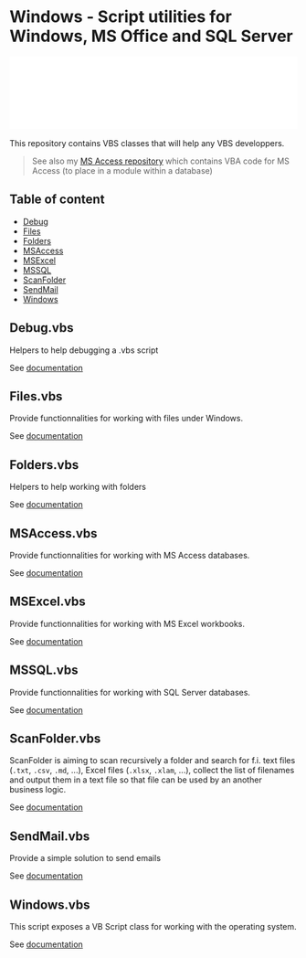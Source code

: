 
# Windows - Script utilities for Windows, MS Office and SQL Server

![Banner](./banner.svg)

This repository contains VBS classes that will help any VBS developpers.

> See also my [MS Access repository](https://github.com/cavo789/ms_access) which contains VBA code for MS Access (to place in a module within a database)

## Table of content

- [Debug](#debug)
- [Files](#files)
- [Folders](#folders)
- [MSAccess](#msaccess)
- [MSExcel](#msexcel)
- [MSSQL](#mssql)
- [ScanFolder](#scanfolder)
- [SendMail](#sendmail)
- [Windows](#windows)

## Debug.vbs

Helpers to help debugging a .vbs script

See [documentation](https://github.com/cavo789/vbs_scripts/blob/master/src/classes/Debug.md)

## Files.vbs

Provide functionnalities for working with files under Windows.

See [documentation](https://github.com/cavo789/vbs_scripts/blob/master/src/classes/Files.md)

## Folders.vbs

Helpers to help working with folders

See [documentation](https://github.com/cavo789/vbs_scripts/blob/master/src/classes/Folders.md)

## MSAccess.vbs

Provide functionnalities for working with MS Access databases.

See [documentation](https://github.com/cavo789/vbs_scripts/blob/master/src/classes/MSAccess.md)

## MSExcel.vbs

Provide functionnalities for working with MS Excel workbooks.

See [documentation](https://github.com/cavo789/vbs_scripts/blob/master/src/classes/MSExcel.md)

## MSSQL.vbs

Provide functionnalities for working with SQL Server databases.

See [documentation](https://github.com/cavo789/vbs_scripts/blob/master/src/classes/MSSQL.md)

## ScanFolder.vbs

ScanFolder is aiming to scan recursively a folder and search for f.i. text files (`.txt`, `.csv`, `.md`, ...), Excel files (`.xlsx`, `.xlam`, ...), collect the list of filenames and output them in a text file so that file can be used by an another business logic.

See [documentation](https://github.com/cavo789/vbs_scripts/blob/master/src/classes/ScanFolder.md)

## SendMail.vbs

Provide a simple solution to send emails

See [documentation](https://github.com/cavo789/vbs_scripts/blob/master/src/classes/SendMail.md)

## Windows.vbs

This script exposes a VB Script class for working with the operating system.

See [documentation](https://github.com/cavo789/vbs_scripts/blob/master/src/classes/Windows.md)
